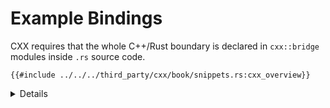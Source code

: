 # Example Bindings

CXX requires that the whole C++/Rust boundary is declared in `cxx::bridge`
modules inside `.rs` source code.

```rust,ignore
{{#include ../../../third_party/cxx/book/snippets.rs:cxx_overview}}
```

<details>

Point out:

- Although this looks like a regular Rust `mod`, the `#[cxx::bridge]` procedural
  macro does complex things to it. The generated code is quite a bit more
  sophisticated - though this does still result in a `mod` called `ffi` in your
  code.
- Native support for C++'s `std::unique_ptr` in Rust
- Native support for Rust slices in C++
- Calls from C++ to Rust, and Rust types (in the top part)
- Calls from Rust to C++, and C++ types (in the bottom part)

**Common misconception**: It _looks_ like a C++ header is being parsed by Rust,
but this is misleading. This header is never interpreted by Rust, but simply
`#include`d in the generated C++ code for the benefit of C++ compilers.

</details>
